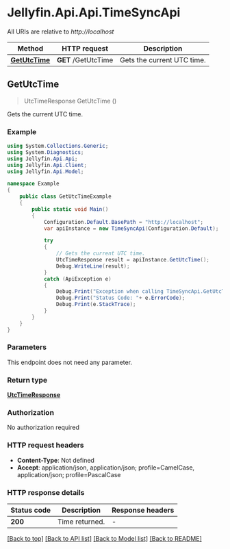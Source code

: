 # Jellyfin.Api.Api.TimeSyncApi

All URIs are relative to *http://localhost*

Method | HTTP request | Description
------------- | ------------- | -------------
[**GetUtcTime**](TimeSyncApi.md#getutctime) | **GET** /GetUtcTime | Gets the current UTC time.



## GetUtcTime

> UtcTimeResponse GetUtcTime ()

Gets the current UTC time.

### Example

```csharp
using System.Collections.Generic;
using System.Diagnostics;
using Jellyfin.Api.Api;
using Jellyfin.Api.Client;
using Jellyfin.Api.Model;

namespace Example
{
    public class GetUtcTimeExample
    {
        public static void Main()
        {
            Configuration.Default.BasePath = "http://localhost";
            var apiInstance = new TimeSyncApi(Configuration.Default);

            try
            {
                // Gets the current UTC time.
                UtcTimeResponse result = apiInstance.GetUtcTime();
                Debug.WriteLine(result);
            }
            catch (ApiException e)
            {
                Debug.Print("Exception when calling TimeSyncApi.GetUtcTime: " + e.Message );
                Debug.Print("Status Code: "+ e.ErrorCode);
                Debug.Print(e.StackTrace);
            }
        }
    }
}
```

### Parameters

This endpoint does not need any parameter.

### Return type

[**UtcTimeResponse**](UtcTimeResponse.md)

### Authorization

No authorization required

### HTTP request headers

- **Content-Type**: Not defined
- **Accept**: application/json, application/json; profile=CamelCase, application/json; profile=PascalCase


### HTTP response details
| Status code | Description | Response headers |
|-------------|-------------|------------------|
| **200** | Time returned. |  -  |

[[Back to top]](#)
[[Back to API list]](../README.md#documentation-for-api-endpoints)
[[Back to Model list]](../README.md#documentation-for-models)
[[Back to README]](../README.md)

